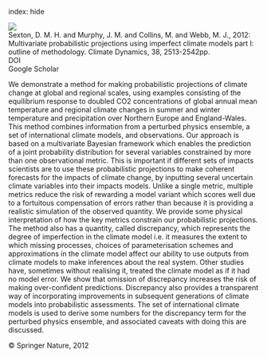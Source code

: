 index: hide

<div class="Citation">
    <div class="Citation-thumb CitationThumb-linked"  data-href="https://doi.org/10.1007/s00382-011-1208-9">
      <img src="https://static.claimspace.cloud/climate-study-static/refs/thumbs/10/Sexton_et_al_2012-thumb.png" />
    </div>

  <div class="Citation-body">
    <div class="Citation-text">Sexton, D. M. H.  and Murphy, J. M.  and Collins, M. and Webb, M. J., 2012: Multivariate probabilistic projections using imperfect climate models part I: outline of methodology. <span class="Article-journal">Climate Dynamics, </span><span class="Article-volume">38, </span>2513-2542pp.</div>
    <div class="Citation-links">
      <div class="CitationLink" data-href="https://doi.org/10.1007/s00382-011-1208-9">
        <div class="CitationLink-icon CitationLink-Doi"></div>
        <div class="CitationLink-text">DOI</div>
      </div>
      <div class="CitationLink" data-href="https://scholar.google.com/scholar?q=10.1007/s00382-011-1208-9">
        <div class="CitationLink-icon CitationLink-Scholar"></div>
        <div class="CitationLink-text">Google Scholar</div>
      </div>
    </div>
  </div>
</div>

We demonstrate a method for making probabilistic projections of climate change at global and regional scales, using examples consisting of the equilibrium response to doubled CO2 concentrations of global annual mean temperature and regional climate changes in summer and winter temperature and precipitation over Northern Europe and England-Wales. This method combines information from a perturbed physics ensemble, a set of international climate models, and observations. Our approach is based on a multivariate Bayesian framework which enables the prediction of a joint probability distribution for several variables constrained by more than one observational metric. This is important if different sets of impacts scientists are to use these probabilistic projections to make coherent forecasts for the impacts of climate change, by inputting several uncertain climate variables into their impacts models. Unlike a single metric, multiple metrics reduce the risk of rewarding a model variant which scores well due to a fortuitous compensation of errors rather than because it is providing a realistic simulation of the observed quantity. We provide some physical interpretation of how the key metrics constrain our probabilistic projections. The method also has a quantity, called discrepancy, which represents the degree of imperfection in the climate model i.e. it measures the extent to which missing processes, choices of parameterisation schemes and approximations in the climate model affect our ability to use outputs from climate models to make inferences about the real system. Other studies have, sometimes without realising it, treated the climate model as if it had no model error. We show that omission of discrepancy increases the risk of making over-confident predictions. Discrepancy also provides a transparent way of incorporating improvements in subsequent generations of climate models into probabilistic assessments. The set of international climate models is used to derive some numbers for the discrepancy term for the perturbed physics ensemble, and associated caveats with doing this are discussed.

<div class="Citation-copy">
&copy; Springer Nature, 2012
</div>